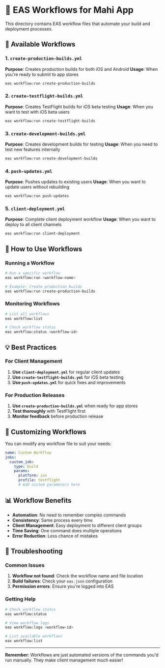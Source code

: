# 🚀 EAS Workflows for Mahi App

This directory contains EAS workflow files that automate your build and deployment processes.

## 📁 Available Workflows

### 1. `create-production-builds.yml`
**Purpose**: Creates production builds for both iOS and Android
**Usage**: When you're ready to submit to app stores
```bash
eas workflow:run create-production-builds
```

### 2. `create-testflight-builds.yml`
**Purpose**: Creates TestFlight builds for iOS beta testing
**Usage**: When you want to test with iOS beta users
```bash
eas workflow:run create-testflight-builds
```

### 3. `create-development-builds.yml`
**Purpose**: Creates development builds for testing
**Usage**: When you need to test new features internally
```bash
eas workflow:run create-development-builds
```

### 4. `push-updates.yml`
**Purpose**: Pushes updates to existing users
**Usage**: When you want to update users without rebuilding
```bash
eas workflow:run push-updates
```

### 5. `client-deployment.yml`
**Purpose**: Complete client deployment workflow
**Usage**: When you want to deploy to all client channels
```bash
eas workflow:run client-deployment
```

## 🎯 How to Use Workflows

### Running a Workflow
```bash
# Run a specific workflow
eas workflow:run <workflow-name>

# Example: Create production builds
eas workflow:run create-production-builds
```

### Monitoring Workflows
```bash
# List all workflows
eas workflow:list

# Check workflow status
eas workflow:status <workflow-id>
```

## 💡 Best Practices

### For Client Management
1. **Use `client-deployment.yml`** for regular client updates
2. **Use `create-testflight-builds.yml`** for iOS beta testing
3. **Use `push-updates.yml`** for quick fixes and improvements

### For Production Releases
1. **Use `create-production-builds.yml`** when ready for app stores
2. **Test thoroughly** with TestFlight first
3. **Monitor feedback** before production release

## 🔧 Customizing Workflows

You can modify any workflow file to suit your needs:

```yaml
name: Custom Workflow
jobs:
  custom_job:
    type: build
    params:
      platform: ios
      profile: testflight
      # Add custom parameters here
```

## 📊 Workflow Benefits

- **Automation**: No need to remember complex commands
- **Consistency**: Same process every time
- **Client Management**: Easy deployment to different client groups
- **Time Saving**: One command does multiple operations
- **Error Reduction**: Less chance of mistakes

## 🚨 Troubleshooting

### Common Issues
1. **Workflow not found**: Check the workflow name and file location
2. **Build failures**: Check your `eas.json` configuration
3. **Permission errors**: Ensure you're logged into EAS

### Getting Help
```bash
# Check workflow status
eas workflow:status

# View workflow logs
eas workflow:logs <workflow-id>

# List available workflows
eas workflow:list
```

---

**Remember**: Workflows are just automated versions of the commands you'd run manually. They make client management much easier!
